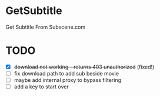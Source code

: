 # GetSubtitle
Get Subtitle From Subscene.com

# TODO
- [x] <s>download not working - returns 403 unauthorized</s> (fixed!)
- [ ] fix download path to add sub beside movie
- [ ] maybe add internal proxy to bypass filtering
- [ ] add a key to start over
